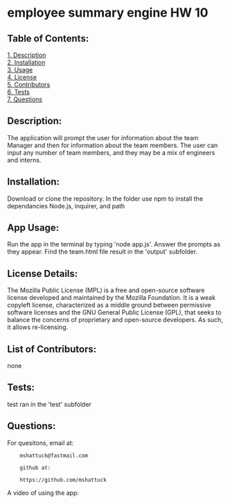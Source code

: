 # employee summary engine HW 10
  
## Table of Contents:  
[1. Description](#Description)  
[2. Installation](#Installation)  
[3. Usage](#Usage)  
[4. License](#License)  
[5. Contributors](#Contributors)  
[6. Tests](#Tests)  
[7. Questions](#Questions) 
## Description:
The application will prompt the user for information about the team Manager and then for information about the team members. The user can input any number of team members, and they may be a mix of engineers and interns.
## Installation:
Download or clone the repository. In the folder use npm to install the dependancies Node.js, inquirer, and path
## App Usage:
Run the app in the terminal by typing 'node app.js'. Answer the prompts as they appear. Find the team.html file result in the 'output' subfolder.
## License Details:  
The Mozilla Public License (MPL) is a free and open-source software license developed and maintained by the Mozilla Foundation. It is a weak copyleft license, characterized as a middle ground between permissive software licenses and the GNU General Public License (GPL), that seeks to balance the concerns of proprietary and open-source developers. As such, it allows re-licensing.   
## List of Contributors:
none
## Tests:
test ran in the 'test' subfolder
## Questions:
For quesitons, email at:  

        mshattuck@fastmail.com

        github at:  
 
        https://github.com/mshattuck

A video of using the app: 


